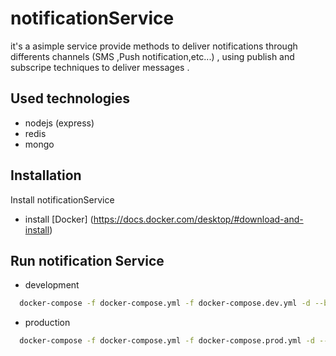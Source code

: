 
# notificationService
 
it's a asimple service provide methods to deliver 
notifications through differents channels (SMS ,Push notification,etc...) ,
using publish and subscripe techniques to deliver messages .



## Used technologies

- nodejs (express) 
- redis
- mongo

## Installation 

Install notificationService 

- install [Docker] (https://docs.docker.com/desktop/#download-and-install)


## Run notification Service


- development 
```bash 
  docker-compose -f docker-compose.yml -f docker-compose.dev.yml -d --build
```
- production 
```bash 
  docker-compose -f docker-compose.yml -f docker-compose.prod.yml -d --build
```

